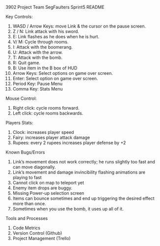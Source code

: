 3902 Project
Team SegFaulters
Sprint5 README

Key Controls:
1. WASD / Arrow Keys: move Link & the cursor on the pause screen.
2. Z / N: Link attack with his sword.
3. E: Link flashes as he does when he is hurt.
4. V/ M: Cycle through rooms.
5. I: Attack with the boomerang.
6. U: Attack with the arrow.
7. T: Attack with the bomb.
8. R: Quit game.
9. B: Use item in the B box of HUD
10. Arrow Keys: Select options on game over screen.
11. Enter: Select option on game over screen.
12. Period Key: Pause Menu
13. Comma Key: Stats Menu

Mouse Control:
   1. Right click: cycle rooms forward.
   2. Left click: cycle rooms backwards.

Players Stats:
1. Clock: increases player speed
2. Fairy: increases player attack damage
3. Rupees: every 2 rupees increases player defense by +2


Known Bugs/Errors
   1. Link’s movement does not work correctly; he runs slightly too fast and can move diagonally.
   2. Link’s movement and damage invincibility flashing animations are playing to fast
   3. Cannot click on map to teleport yet
   4. Enemy item drops are buggy.
   5. Missing Power-up selection screen
   6. Items can bounce sometimes and end up triggering the desired effect more than once.
   7. Sometimes when you use the bomb, it uses up all of it.


Tools and Processes 
   1. Code Metrics
   2. Version Control (Github)
   3. Project Management (Trello)
